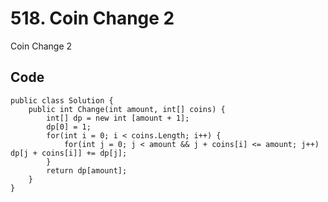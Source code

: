 # 518. Coin Change 2
Coin Change 2

## Code
    public class Solution {
        public int Change(int amount, int[] coins) {
            int[] dp = new int [amount + 1];
            dp[0] = 1;
            for(int i = 0; i < coins.Length; i++) {
                for(int j = 0; j < amount && j + coins[i] <= amount; j++) dp[j + coins[i]] += dp[j];
            }
            return dp[amount];
        }
    }